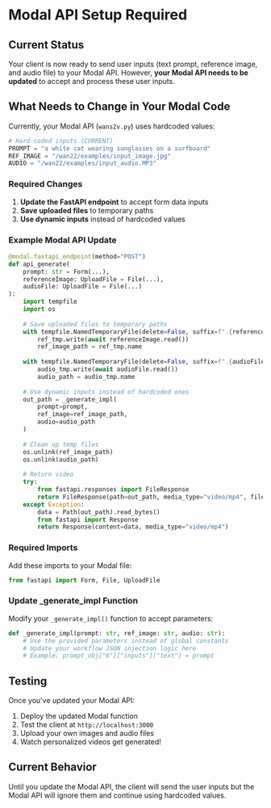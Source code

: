 # Modal API Setup Required

## Current Status

Your client is now ready to send user inputs (text prompt, reference image, and audio file) to your Modal API. However, **your Modal API needs to be updated** to accept and process these user inputs.

## What Needs to Change in Your Modal Code

Currently, your Modal API (`wans2v.py`) uses hardcoded values:

```python
# Hard-coded inputs (CURRENT)
PROMPT = "a white cat wearing sunglasses on a surfboard"
REF_IMAGE = "/wan22/examples/input_image.jpg"
AUDIO = "/wan22/examples/input_audio.MP3"
```

### Required Changes

1. **Update the FastAPI endpoint** to accept form data inputs
2. **Save uploaded files** to temporary paths
3. **Use dynamic inputs** instead of hardcoded values

### Example Modal API Update

```python
@modal.fastapi_endpoint(method="POST")
def api_generate(
    prompt: str = Form(...),
    referenceImage: UploadFile = File(...),
    audioFile: UploadFile = File(...)
):
    import tempfile
    import os
    
    # Save uploaded files to temporary paths
    with tempfile.NamedTemporaryFile(delete=False, suffix=f".{referenceImage.filename.split('.')[-1]}") as ref_tmp:
        ref_tmp.write(await referenceImage.read())
        ref_image_path = ref_tmp.name
    
    with tempfile.NamedTemporaryFile(delete=False, suffix=f".{audioFile.filename.split('.')[-1]}") as audio_tmp:
        audio_tmp.write(await audioFile.read())
        audio_path = audio_tmp.name
    
    # Use dynamic inputs instead of hardcoded ones
    out_path = _generate_impl(
        prompt=prompt,
        ref_image=ref_image_path, 
        audio=audio_path
    )
    
    # Clean up temp files
    os.unlink(ref_image_path)
    os.unlink(audio_path)
    
    # Return video
    try:
        from fastapi.responses import FileResponse
        return FileResponse(path=out_path, media_type="video/mp4", filename="out.mp4")
    except Exception:
        data = Path(out_path).read_bytes()
        from fastapi import Response
        return Response(content=data, media_type="video/mp4")
```

### Required Imports

Add these imports to your Modal file:

```python
from fastapi import Form, File, UploadFile
```

### Update _generate_impl Function

Modify your `_generate_impl()` function to accept parameters:

```python
def _generate_impl(prompt: str, ref_image: str, audio: str):
    # Use the provided parameters instead of global constants
    # Update your workflow JSON injection logic here
    # Example: prompt_obj["6"]["inputs"]["text"] = prompt
```

## Testing

Once you've updated your Modal API:

1. Deploy the updated Modal function
2. Test the client at `http://localhost:3000`
3. Upload your own images and audio files
4. Watch personalized videos get generated!

## Current Behavior

Until you update the Modal API, the client will send the user inputs but the Modal API will ignore them and continue using hardcoded values.
